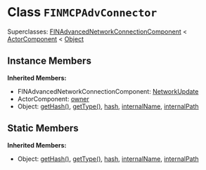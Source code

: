 # Class <code>FINMCPAdvConnector</code>

Superclasses: <a href="FINAdvancedNetworkConnectionComponent.md">FINAdvancedNetworkConnectionComponent</a> < <a href="ActorComponent.md">ActorComponent</a> < <a href="Object.md">Object</a>


## Instance Members
<b>Inherited Members:</b>
- FINAdvancedNetworkConnectionComponent: <a href="FINAdvancedNetworkConnectionComponent.md#user-content--network-update">NetworkUpdate</a>
- ActorComponent: <a href="ActorComponent.md#user-content-owner">owner</a>
- Object: <a href="Object.md#user-content-get-hash">getHash()</a>, <a href="Object.md#user-content-get-type">getType()</a>, <a href="Object.md#user-content-hash">hash</a>, <a href="Object.md#user-content-internal-name">internalName</a>, <a href="Object.md#user-content-internal-path">internalPath</a>
## Static Members
<b>Inherited Members:</b>
- Object: <a href="Object.md#user-content-s-get-hash">getHash()</a>, <a href="Object.md#user-content-s-get-type">getType()</a>, <a href="Object.md#user-content-s-hash">hash</a>, <a href="Object.md#user-content-s-internal-name">internalName</a>, <a href="Object.md#user-content-s-internal-path">internalPath</a>